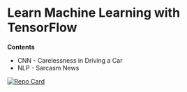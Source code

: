 # Learn Machine Learning with TensorFlow

**Contents**
- CNN - Carelessness in Driving a Car
- NLP - Sarcasm News

[![Repo Card](https://github-readme-stats.vercel.app/api/pin/?username=adhang&repo=learn-tensorflow&show_owner=true&title_color=00875A&icon_color=006644&text_color=1B262C&bg_color=F5F7FA)](https://github.com/adhang/learn-tensorflow)